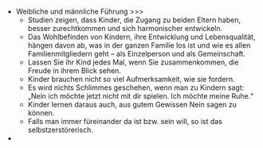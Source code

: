 - Weibliche und männliche Führung >>>
    - Studien zeigen, dass Kinder, die Zugang zu beiden Eltern haben, besser zurechtkommen und sich harmonischer entwickeln.
    - Das Wohlbefinden von Kindern, ihre Entwicklung und Lebensqualität, hängen davon ab, was in der ganzen Familie los ist und wie es allen Familienmitgliedern geht – als Einzelperson und als Gemeinschaft.
    - Lassen Sie ihr Kind jedes Mal, wenn Sie zusammenkommen, die Freude in ihrem Blick sehen.
    - Kinder brauchen nicht so viel Aufmerksamkeit, wie sie fordern.
    - Es wird nichts Schlimmes geschehen, wenn man zu Kindern sagt: „Nein ich möchte jetzt nicht mit dir spielen. Ich möchte meine Ruhe.“
    - Kinder lernen daraus auch, aus gutem Gewissen Nein sagen zu können.
    - Falls man immer füreinander da ist bzw. sein will, so ist das selbstzerstörerisch.
- 
